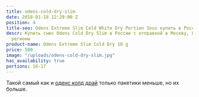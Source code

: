 ```yaml
---
title: odens-cold-dry-slim
date: 2018-01-18 12:29:00 Z
position: 4
title-seo: Odens Extreme Slim Cold White Dry Portion Snus купить в России
descr: Купить cнюс Odens Cold Dry Slim в России с отправкой в Москву, СПБ и другие
  регионы
product-name: Odens Extreme Slim Cold Dry 10 g
price: 500
image: "/uploads/odens-cold-dry-slim.jpg"
has_availability: true
portions: 16-17
---
```


Такой самый как и [оденс колд драй](/odens-cold-dry.html) только пакетики меньше, но их больше.